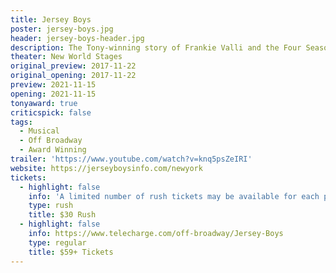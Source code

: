 ```yaml
---
title: Jersey Boys
poster: jersey-boys.jpg
header: jersey-boys-header.jpg
description: The Tony-winning story of Frankie Valli and the Four Seasons.
theater: New World Stages
original_preview: 2017-11-22
original_opening: 2017-11-22
preview: 2021-11-15
opening: 2021-11-15
tonyaward: true
criticspick: false
tags: 
  - Musical
  - Off Broadway
  - Award Winning
trailer: 'https://www.youtube.com/watch?v=knq5psZeIRI'
website: https://jerseyboysinfo.com/newyork
tickets:
  - highlight: false
    info: 'A limited number of rush tickets may be available for each performance. These tickets are available for day of purchase at New World Stages (340 W 50th St) when the Box Office opens. Limit of two tickets per customer. Tickets are non-transferable, subject to availability and may be partial view. Cash only.'
    type: rush
    title: $30 Rush
  - highlight: false
    info: https://www.telecharge.com/off-broadway/Jersey-Boys
    type: regular
    title: $59+ Tickets
---
```

